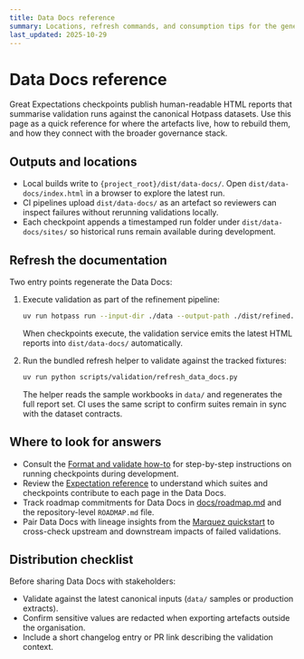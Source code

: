 ```yaml
---
title: Data Docs reference
summary: Locations, refresh commands, and consumption tips for the generated Great Expectations Data Docs.
last_updated: 2025-10-29
---
```


# Data Docs reference

Great Expectations checkpoints publish human-readable HTML reports that summarise
validation runs against the canonical Hotpass datasets. Use this page as a quick
reference for where the artefacts live, how to rebuild them, and how they connect
with the broader governance stack.

## Outputs and locations

- Local builds write to `{project_root}/dist/data-docs/`. Open
  `dist/data-docs/index.html` in a browser to explore the latest run.
- CI pipelines upload `dist/data-docs/` as an artefact so reviewers can inspect
  failures without rerunning validations locally.
- Each checkpoint appends a timestamped run folder under `dist/data-docs/sites/`
  so historical runs remain available during development.

## Refresh the documentation

Two entry points regenerate the Data Docs:

1. Execute validation as part of the refinement pipeline:

   ```bash
   uv run hotpass run --input-dir ./data --output-path ./dist/refined.xlsx --archive
   ```

   When checkpoints execute, the validation service emits the latest HTML
   reports into `dist/data-docs/` automatically.

2. Run the bundled refresh helper to validate against the tracked fixtures:

   ```bash
   uv run python scripts/validation/refresh_data_docs.py
   ```

   The helper reads the sample workbooks in `data/` and regenerates the full
   report set. CI uses the same script to confirm suites remain in sync with the
   dataset contracts.

## Where to look for answers

- Consult the [Format and validate how-to](../how-to-guides/format-and-validate.md)
  for step-by-step instructions on running checkpoints during development.
- Review the [Expectation reference](expectations.md) to understand which suites
  and checkpoints contribute to each page in the Data Docs.
- Track roadmap commitments for Data Docs in
  [docs/roadmap.md](../roadmap.md) and the repository-level `ROADMAP.md` file.
- Pair Data Docs with lineage insights from the
  [Marquez quickstart](../observability/marquez.md) to cross-check upstream and
  downstream impacts of failed validations.

## Distribution checklist

Before sharing Data Docs with stakeholders:

- Validate against the latest canonical inputs (`data/` samples or production
  extracts).
- Confirm sensitive values are redacted when exporting artefacts outside the
  organisation.
- Include a short changelog entry or PR link describing the validation context.
